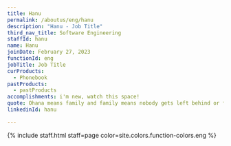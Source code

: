 ```yaml
---
title: Hanu
permalink: /aboutus/eng/hanu
description: "Hanu - Job Title"
third_nav_title: Software Engineering
staffId: hanu
name: Hanu
joinDate: February 27, 2023
functionId: eng
jobTitle: Job Title
curProducts:
  - Phonebook
pastProducts:
  - pastProducts
accomplishments: i'm new, watch this space!
quote: Ohana means family and family means nobody gets left behind or forgotten.
linkedinId: hanu

---
```


{% include staff.html staff=page color=site.colors.function-colors.eng %}
